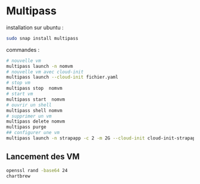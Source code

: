 # Multipass



installation sur ubuntu :

~~~bash
sudo snap install multipass
~~~

commandes :

~~~bash
# nouvelle vm
multipass launch -n nomvm
# nouvelle vm avec cloud-init
multipass launch --cloud-init fichier.yaml 
# stop vm
multipass stop  nomvm
# start vm
multipass start  nomvm
# ouvrir un shell
multipass shell nomvm
# supprimer un vm
multipass delete nomvm
multipass purge
## configurer une vm 
multipass launch -n strapapp -c 2 -m 2G --cloud-init cloud-init-strapapp.yaml

~~~



## Lancement des VM

~~~bash
openssl rand -base64 24
chartbrew



~~~

